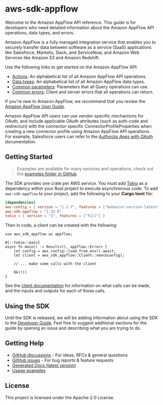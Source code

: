 # aws-sdk-appflow

Welcome to the Amazon AppFlow API reference. This guide is for developers who need detailed information about the Amazon AppFlow API operations, data types, and errors.

Amazon AppFlow is a fully managed integration service that enables you to securely transfer data between software as a service (SaaS) applications like Salesforce, Marketo, Slack, and ServiceNow, and Amazon Web Services like Amazon S3 and Amazon Redshift.

Use the following links to get started on the Amazon AppFlow API:
  - [Actions](https://docs.aws.amazon.com/appflow/1.0/APIReference/API_Operations.html): An alphabetical list of all Amazon AppFlow API operations.
  - [Data types](https://docs.aws.amazon.com/appflow/1.0/APIReference/API_Types.html): An alphabetical list of all Amazon AppFlow data types.
  - [Common parameters](https://docs.aws.amazon.com/appflow/1.0/APIReference/CommonParameters.html): Parameters that all Query operations can use.
  - [Common errors](https://docs.aws.amazon.com/appflow/1.0/APIReference/CommonErrors.html): Client and server errors that all operations can return.

If you're new to Amazon AppFlow, we recommend that you review the [Amazon AppFlow User Guide](https://docs.aws.amazon.com/appflow/latest/userguide/what-is-appflow.html).

Amazon AppFlow API users can use vendor-specific mechanisms for OAuth, and include applicable OAuth attributes (such as auth-code and redirecturi) with the connector-specific ConnectorProfileProperties when creating a new connector profile using Amazon AppFlow API operations. For example, Salesforce users can refer to the [_Authorize Apps with OAuth_](https://help.salesforce.com/articleView?id=remoteaccess_authenticate.htm) documentation.

## Getting Started

> Examples are available for many services and operations, check out the
> [examples folder in GitHub](https://github.com/awslabs/aws-sdk-rust/tree/main/examples).

The SDK provides one crate per AWS service. You must add [Tokio](https://crates.io/crates/tokio)
as a dependency within your Rust project to execute asynchronous code. To add `aws-sdk-appflow` to
your project, add the following to your **Cargo.toml** file:

```toml
[dependencies]
aws-config = { version = "1.1.7", features = ["behavior-version-latest"] }
aws-sdk-appflow = "1.32.0"
tokio = { version = "1", features = ["full"] }
```

Then in code, a client can be created with the following:

```rust,no_run
use aws_sdk_appflow as appflow;

#[::tokio::main]
async fn main() -> Result<(), appflow::Error> {
    let config = aws_config::load_from_env().await;
    let client = aws_sdk_appflow::Client::new(&config);

    // ... make some calls with the client

    Ok(())
}
```

See the [client documentation](https://docs.rs/aws-sdk-appflow/latest/aws_sdk_appflow/client/struct.Client.html)
for information on what calls can be made, and the inputs and outputs for each of those calls.

## Using the SDK

Until the SDK is released, we will be adding information about using the SDK to the
[Developer Guide](https://docs.aws.amazon.com/sdk-for-rust/latest/dg/welcome.html). Feel free to suggest
additional sections for the guide by opening an issue and describing what you are trying to do.

## Getting Help

* [GitHub discussions](https://github.com/awslabs/aws-sdk-rust/discussions) - For ideas, RFCs & general questions
* [GitHub issues](https://github.com/awslabs/aws-sdk-rust/issues/new/choose) - For bug reports & feature requests
* [Generated Docs (latest version)](https://awslabs.github.io/aws-sdk-rust/)
* [Usage examples](https://github.com/awslabs/aws-sdk-rust/tree/main/examples)

## License

This project is licensed under the Apache-2.0 License.

